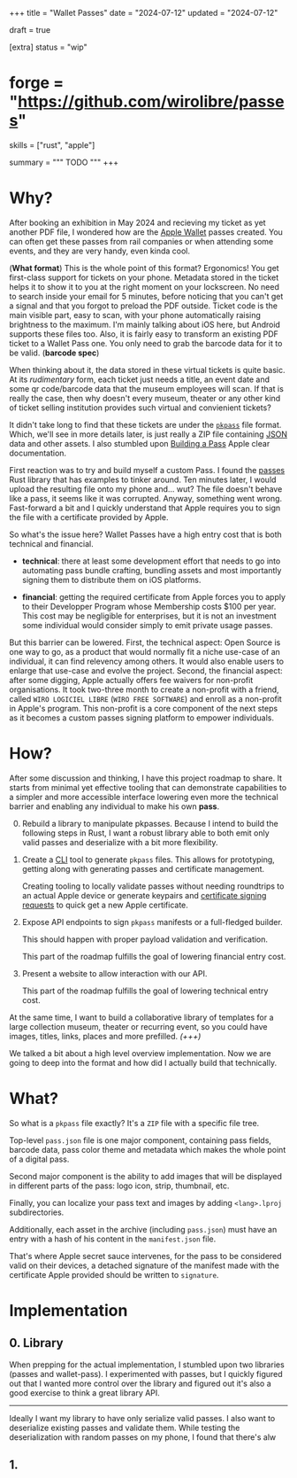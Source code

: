 +++
title = "Wallet Passes"
date = "2024-07-12"
updated = "2024-07-12"

draft = true

[extra]
status = "wip"
# forge = "https://github.com/wirolibre/passes"
skills = ["rust", "apple"]

summary = """
TODO
"""
+++

# Why?

After booking an exhibition in May 2024 and recieving my ticket as yet another PDF file, I wondered how are the [Apple Wallet](apple-wallet) passes created.  You can often get these passes from rail companies or when attending some events, and they are very handy, even kinda cool.

<!-- adventages -->
(**What format**) This is the whole point of this format? Ergonomics! You get first-class support for tickets on your phone. Metadata stored in the ticket helps it to show it to you at the right moment on your lockscreen. No need to search inside your email for 5 minutes, before noticing that you can't get a signal and that you forgot to preload the PDF outside. Ticket code is the main visible part, easy to scan, with your phone automatically raising brightness to the maximum. I'm mainly talking about iOS here, but Android supports these files too.
Also, it is fairly easy to transform an existing PDF ticket to a Wallet Pass one. You only need to grab the barcode data for it to be valid. (**barcode spec**)

When thinking about it, the data stored in these virtual tickets is quite basic. At its *rudimentary* form, each ticket just needs a title, an event date and some qr code/barcode data that the museum employees will scan. If that is really the case, then why doesn't every museum, theater or any other kind of ticket selling institution provides such virtual and convienient tickets?

It didn't take long to find that these tickets are under the [`pkpass`](pkpass) file format. Which, we'll see in more details later, is just really a ZIP file containing [JSON](json) data and other assets. I also stumbled upon [Building a Pass](building-a-pass) Apple clear documentation.

First reaction was to try and build myself a custom Pass. I found the [passes](passes-docs-rs) Rust library that has examples to tinker around. Ten minutes later, I would upload the resulting file onto my phone and... wut? The file doesn't behave like a pass, it seems like it was corrupted. Anyway, something went wrong. Fast-forward a bit and I quickly understand that Apple requires you to sign the file with a certificate provided by Apple.

So what's the issue here? Wallet Passes have a high entry cost that is both technical and financial.

- **technical**: there at least some development effort that needs to go into automating pass bundle crafting, bundling assets and most importantly signing them to distribute them on iOS platforms.

- **financial**: getting the required certificate from Apple forces you to apply to their Developper Program whose Membership costs $100 per year. This cost may be negligible for enterprises, but it is not an investment some individual would consider simply to emit private usage passes.

But this barrier can be lowered. First, the technical aspect: Open Source is one way to go, as a product that would normally fit a niche use-case of an individual, it can find relevency among others. It would also enable users to enlarge that use-case and evolve the project. Second, the financial aspect: after some digging, Apple actually offers fee waivers for non-profit organisations. It took two-three month to create a non-profit with a friend, called `WIRO LOGICIEL LIBRE` (`WIRO FREE SOFTWARE`) and enroll as a non-profit in Apple's program. This non-profit is a core component of the next steps as it becomes a custom passes signing platform to empower individuals.

[apple-wallet]: https://en.wikipedia.org/wiki/Apple_Wallet
[pkpass]: https://en.wikipedia.org/wiki/PKPASS
[json]: https://en.wikipedia.org/wiki/JSON
[building-a-pass]: https://developer.apple.com/documentation/walletpasses/building_a_pass
[passes-docs-rs]: https://docs.rs/passes/latest/passes/


# How?

After some discussion and thinking, I have this project roadmap to share. It starts from minimal yet effective tooling that can demonstrate capabilities to a simpler and more accessible interface lowering even more the technical barrier and enabling any individual to make his own **pass**.

<!-- move elsewhere? -->
0. Rebuild a library to manipulate pkpasses. Because I intend to build the following steps in Rust, I want a robust library able to both emit only valid passes and deserialize with a bit more flexibility.

1. Create a [CLI](cli) tool to generate `pkpass` files. This allows for prototyping, getting along with generating passes and certificate management.

   Creating tooling to locally validate passes without needing roundtrips to an actual Apple device or generate keypairs and [certificate signing requests](certificate-signing-requests) to quick get a new Apple certificate.

2. Expose API endpoints to sign `pkpass` manifests or a full-fledged builder.

   This should happen with proper payload validation and verification.

   This part of the roadmap fulfills the goal of lowering financial entry cost.

3. Present a website to allow interaction with our API.

   This part of the roadmap fulfills the goal of lowering technical entry cost.

At the same time, I want to build a collaborative library of templates for a large collection museum, theater or recurring event, so you could have images, titles, links, places and more prefilled. *(+++)*

[cli]: https://en.wikipedia.org/wiki/CLI
[certificate-signing-requests]: https://en.wikipedia.org/wiki/Certificate_signing_request


We talked a bit about a high level overview implementation. Now we are going to deep into the format and how did I actually build that technically.

# What?

So what is a `pkpass` file exactly? It's a `ZIP` file with a specific file tree.

Top-level `pass.json` file is one major component, containing pass fields, barcode data, pass color theme and metadata which makes the whole point of a digital pass.

Second major component is the ability to add images that will be displayed in different parts of the pass: logo icon, strip, thumbnail, etc.

Finally, you can localize your pass text and images by adding `<lang>.lproj` subdirectories.

Additionally, each asset in the archive (including `pass.json`) must have an entry with a hash of his content in the `manifest.json` file.

That's where Apple secret sauce intervenes, for the pass to be considered valid on their devices, a detached signature of the manifest made with the certificate Apple provided should be written to `signature`.

# Implementation

## 0. Library

When prepping for the actual implementation, I stumbled upon two libraries (passes and wallet-pass). I experimented with passes, but I quickly figured out that I wanted more control over the library and figured out it's also a good exercise to think a great library API.

---

Ideally I want my library to have only serialize valid passes. I also want to deserialize existing passes and validate them. While testing the deserialization with random passes on my phone, I found that there's alw

## 1. 

